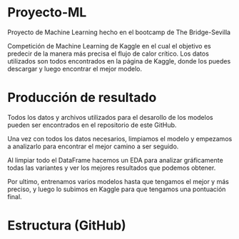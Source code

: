 # Proyecto-ML
Proyecto de Machine Learning hecho en el bootcamp de The Bridge-Sevilla

Competición de Machine Learning de Kaggle en el cual el objetivo es predecir de la manera más precisa el flujo de calor crítico. Los datos utilizados son todos encontrados en la página de Kaggle, donde los puedes descargar y luego encontrar el mejor modelo.

# Producción de resultado
Todos los datos y archivos utilizados para el desarollo de los modelos pueden ser encontrados en el repositorio de este GitHub.

Una vez con todos los datos necesarios, limpiamos el modelo y empezamos a analizarlo para encontrar el mejor camino a ser seguido.

Al limpiar todo el DataFrame hacemos un EDA para analizar gráficamente todas las variantes y ver los mejores resultados que podemos obtener.

Por ultimo, entrenamos varios modelos hasta que tengamos el mejor y más preciso, y luego lo subimos en Kaggle para que tengamos una pontuación final.

# Estructura (GitHub)
